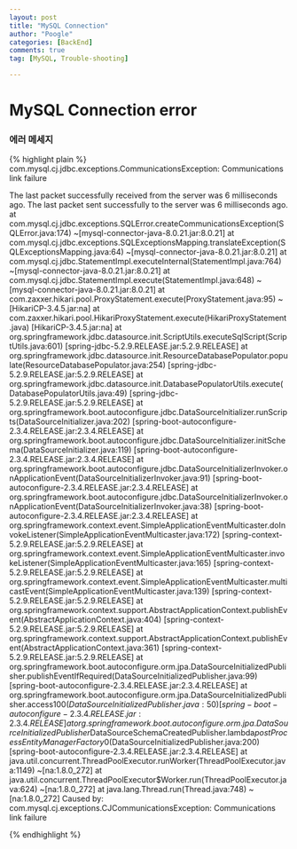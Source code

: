 ```yaml
---
layout: post
title: "MySQL Connection"
author: "Poogle"
categories: [BackEnd]
comments: true
tag: [MySQL, Trouble-shooting]

---
```


# MySQL Connection error

### 에러 메세지
{% highlight plain %}
com.mysql.cj.jdbc.exceptions.CommunicationsException: Communications link failure

The last packet successfully received from the server was 6 milliseconds ago. The last packet sent successfully to the server was 6 milliseconds ago.
	at com.mysql.cj.jdbc.exceptions.SQLError.createCommunicationsException(SQLError.java:174) ~[mysql-connector-java-8.0.21.jar:8.0.21]
	at com.mysql.cj.jdbc.exceptions.SQLExceptionsMapping.translateException(SQLExceptionsMapping.java:64) ~[mysql-connector-java-8.0.21.jar:8.0.21]
	at com.mysql.cj.jdbc.StatementImpl.executeInternal(StatementImpl.java:764) ~[mysql-connector-java-8.0.21.jar:8.0.21]
	at com.mysql.cj.jdbc.StatementImpl.execute(StatementImpl.java:648) ~[mysql-connector-java-8.0.21.jar:8.0.21]
	at com.zaxxer.hikari.pool.ProxyStatement.execute(ProxyStatement.java:95) ~[HikariCP-3.4.5.jar:na]
	at com.zaxxer.hikari.pool.HikariProxyStatement.execute(HikariProxyStatement.java) [HikariCP-3.4.5.jar:na]
	at org.springframework.jdbc.datasource.init.ScriptUtils.executeSqlScript(ScriptUtils.java:601) [spring-jdbc-5.2.9.RELEASE.jar:5.2.9.RELEASE]
	at org.springframework.jdbc.datasource.init.ResourceDatabasePopulator.populate(ResourceDatabasePopulator.java:254) [spring-jdbc-5.2.9.RELEASE.jar:5.2.9.RELEASE]
	at org.springframework.jdbc.datasource.init.DatabasePopulatorUtils.execute(DatabasePopulatorUtils.java:49) [spring-jdbc-5.2.9.RELEASE.jar:5.2.9.RELEASE]
	at org.springframework.boot.autoconfigure.jdbc.DataSourceInitializer.runScripts(DataSourceInitializer.java:202) [spring-boot-autoconfigure-2.3.4.RELEASE.jar:2.3.4.RELEASE]
	at org.springframework.boot.autoconfigure.jdbc.DataSourceInitializer.initSchema(DataSourceInitializer.java:119) [spring-boot-autoconfigure-2.3.4.RELEASE.jar:2.3.4.RELEASE]
	at org.springframework.boot.autoconfigure.jdbc.DataSourceInitializerInvoker.onApplicationEvent(DataSourceInitializerInvoker.java:91) [spring-boot-autoconfigure-2.3.4.RELEASE.jar:2.3.4.RELEASE]
	at org.springframework.boot.autoconfigure.jdbc.DataSourceInitializerInvoker.onApplicationEvent(DataSourceInitializerInvoker.java:38) [spring-boot-autoconfigure-2.3.4.RELEASE.jar:2.3.4.RELEASE]
	at org.springframework.context.event.SimpleApplicationEventMulticaster.doInvokeListener(SimpleApplicationEventMulticaster.java:172) [spring-context-5.2.9.RELEASE.jar:5.2.9.RELEASE]
	at org.springframework.context.event.SimpleApplicationEventMulticaster.invokeListener(SimpleApplicationEventMulticaster.java:165) [spring-context-5.2.9.RELEASE.jar:5.2.9.RELEASE]
	at org.springframework.context.event.SimpleApplicationEventMulticaster.multicastEvent(SimpleApplicationEventMulticaster.java:139) [spring-context-5.2.9.RELEASE.jar:5.2.9.RELEASE]
	at org.springframework.context.support.AbstractApplicationContext.publishEvent(AbstractApplicationContext.java:404) [spring-context-5.2.9.RELEASE.jar:5.2.9.RELEASE]
	at org.springframework.context.support.AbstractApplicationContext.publishEvent(AbstractApplicationContext.java:361) [spring-context-5.2.9.RELEASE.jar:5.2.9.RELEASE]
	at org.springframework.boot.autoconfigure.orm.jpa.DataSourceInitializedPublisher.publishEventIfRequired(DataSourceInitializedPublisher.java:99) [spring-boot-autoconfigure-2.3.4.RELEASE.jar:2.3.4.RELEASE]
	at org.springframework.boot.autoconfigure.orm.jpa.DataSourceInitializedPublisher.access$100(DataSourceInitializedPublisher.java:50) [spring-boot-autoconfigure-2.3.4.RELEASE.jar:2.3.4.RELEASE]
	at org.springframework.boot.autoconfigure.orm.jpa.DataSourceInitializedPublisher$DataSourceSchemaCreatedPublisher.lambda$postProcessEntityManagerFactory$0(DataSourceInitializedPublisher.java:200) [spring-boot-autoconfigure-2.3.4.RELEASE.jar:2.3.4.RELEASE]
	at java.util.concurrent.ThreadPoolExecutor.runWorker(ThreadPoolExecutor.java:1149) ~[na:1.8.0_272]
	at java.util.concurrent.ThreadPoolExecutor$Worker.run(ThreadPoolExecutor.java:624) ~[na:1.8.0_272]
	at java.lang.Thread.run(Thread.java:748) ~[na:1.8.0_272]
Caused by: com.mysql.cj.exceptions.CJCommunicationsException: Communications link failure

{% endhighlight %}


